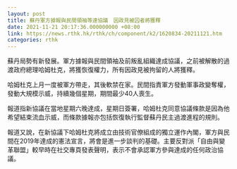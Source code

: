 ```yaml
---
layout: post
title: 蘇丹軍方據報與民間領袖等達協議　因政見被囚者將獲釋
date: 2021-11-21 20:17:36.000000000 +08:00
link: https://news.rthk.hk/rthk/ch/component/k2/1620834-20211121.htm
categories: rthk
---
```


蘇丹局勢有新發展。軍方據報與民間領袖及前叛亂組織達成協議，之前被解散的過渡政府總理哈姆杜克，將獲恢復權力，所有因政見被拘留的人將獲釋。

哈姆杜克上月一度被軍方帶走，其後軟禁在家。民間指責軍方發動軍事政變奪權，發動大規模示威，持續幾個星期，期間最少40人喪生。

報道指新協議在當地星期六晚達成，星期日簽署，哈姆杜克同意協議條款是因為他希望結束流血示威，而條款據報亦包括恢復執行監督蘇丹民主過渡進程的規則。

報道又說，在新協議下哈姆杜克將成立由技術官僚組成的獨立運作內閣，軍方與民間在2019年達成的憲法宣言，將會是進一步談判的基礎。主要反對派「自由與變革聯盟」較早時在社交專頁發表聲明，表示不會承認軍方參與達成的任何政治協議。
